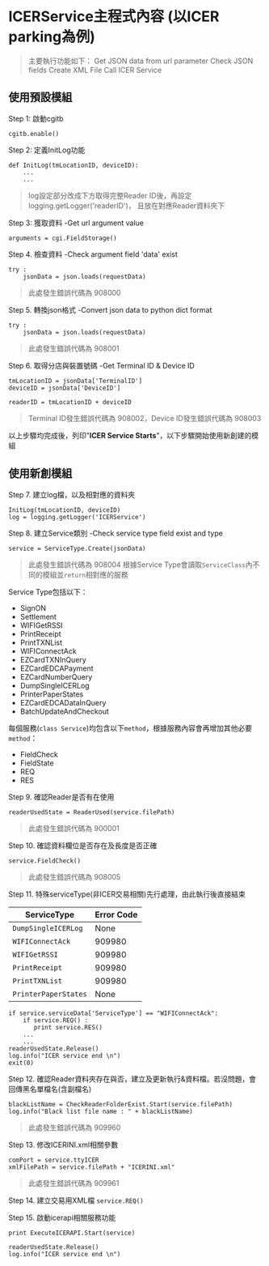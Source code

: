 # ICERService主程式內容 (以ICER parking為例)

> 主要執行功能如下：
Get JSON data from url parameter
Check JSON fields
Create XML File
Call ICER Service


## 使用預設模組
Step 1: 啟動cgitb
```
cgitb.enable()
```

Step 2: 定義InitLog功能
```
def InitLog(tmLocationID, deviceID):
	...
	...
```
> log設定部分改成下方取得完整Reader ID後，再設定logging.getLogger('readerID')，
且放在對應Reader資料夾下

Step 3: 獲取資料 -Get url argument value
```
arguments = cgi.FieldStorage()
```

Step 4. 檢查資料 -Check argument field 'data' exist
```
try :
    jsonData = json.loads(requestData)
```
> 此處發生錯誤代碼為 908000

Step 5. 轉換json格式 -Convert json data to python dict format
```
try :
    jsonData = json.loads(requestData)
```
> 此處發生錯誤代碼為 908001

Step 6. 取得分店與裝置號碼 -Get Terminal ID & Device ID
```
tmLocationID = jsonData['TerminalID']
deviceID = jsonData['DeviceID']

readerID = tmLocationID + deviceID
```
> Terminal ID發生錯誤代碼為 908002，Device ID發生錯誤代碼為 908003

以上步驟均完成後，列印"**ICER Service Starts**"，以下步驟開始使用新創建的模組


## 使用新創模組
Step 7. 建立log檔，以及相對應的資料夾
```
InitLog(tmLocationID, deviceID)
log = logging.getLogger('ICERService')
```

Step 8. 建立Service類別 -Check service type field exist and type
```
service = ServiceType.Create(jsonData)
```
> 此處發生錯誤代碼為 908004
> 根據Service Type會讀取`ServiceClass`內不同的模組並`return`相對應的服務

Service Type包括以下：
- SignON
- Settlement
- WIFIGetRSSI
- PrintReceipt
- PrintTXNList
- WIFIConnectAck
- EZCardTXNInQuery
- EZCardEDCAPayment
- EZCardNumberQuery
- DumpSingleICERLog
- PrinterPaperStates
- EZCardEDCADataInQuery
- BatchUpdateAndCheckout

每個服務(`class Service`)均包含以下`method`，根據服務內容會再增加其他必要`method`：
- FieldCheck
- FieldState
- REQ
- RES

Step 9. 確認Reader是否有在使用
```
readerUsedState = ReaderUsed(service.filePath)
```
> 此處發生錯誤代碼為 900001

Step 10. 確認資料欄位是否存在及長度是否正確
```
service.FieldCheck()
```
> 此處發生錯誤代碼為 908005

Step 11. 特殊serviceType(非ICER交易相關)先行處理，由此執行後直接結束

ServiceType          | Error Code
-------------------- | -----------
`DumpSingleICERLog`  | None
`WIFIConnectAck` | 909980
`WIFIGetRSSI` | 909980
`PrintReceipt` | 909980
`PrintTXNList` | 909980
`PrinterPaperStates` | None
```
if service.serviceData['ServiceType'] == "WIFIConnectAck":
    if service.REQ() :
       print service.RES()
	...
	...    
readerUsedState.Release()
log.info("ICER service end \n")
exit(0)
```
Step 12. 確認Reader資料夾存在與否，建立及更新執行&資料檔。若沒問題，會回傳黑名單檔名(含副檔名)
```
blackListName = CheckReaderFolderExist.Start(service.filePath)
log.info("Black list file name : " + blackListName)
```
> 此處發生錯誤代碼為 909960

Step 13. 修改ICERINI.xml相關參數
```
comPort = service.ttyICER
xmlFilePath = service.filePath + "ICERINI.xml"
```
> 此處發生錯誤代碼為 909961

Step 14. 建立交易用XML檔
`service.REQ()`

Step 15. 啟動icerapi相關服務功能
```
print ExecuteICERAPI.Start(service)

readerUsedState.Release()
log.info("ICER service end \n")
```
